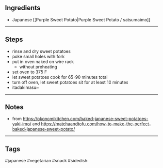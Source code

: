 ## Ingredients
- Japanese [[Purple Sweet Potato|Purple Sweet Potato / satsumaimo]]

---
## Steps
- rinse and dry sweet potatoes
- poke small holes with fork
- put in oven naked on wire rack
	-	without preheating
- set oven to 375 F
- let sweet potatoes cook for 65-90 minutes total 
- turn off oven, let sweet potatoes sit for at least 10 minutes
- itadakimasu~

---
## Notes
- from https://okonomikitchen.com/baked-japanese-sweet-potatoes-yaki-imo/ and https://matchaandtofu.com/how-to-make-the-perfect-baked-japanese-sweet-potato/

---
## Tags
#japanese 
#vegetarian 
#snack #sidedish 
